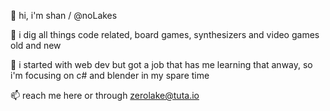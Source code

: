 👋 hi, i'm shan / @noLakes

👀 i dig all things code related, board games, synthesizers and video games old and new

🌱 i started with web dev but got a job that has me learning that anway, so i'm focusing on c# and blender in my spare time

📫 reach me here or through zerolake@tuta.io
